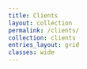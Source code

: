 ```yaml
---
title: Clients
layout: collection
permalink: /clients/
collection: clients
entries_layout: grid
classes: wide
---
```

